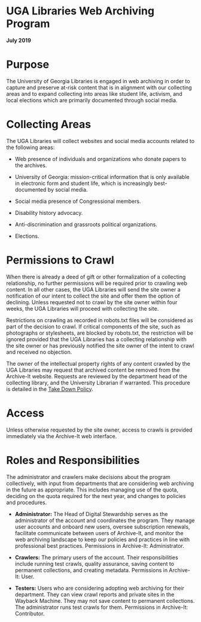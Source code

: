 # UGA Libraries Web Archiving Program

**July 2019**


# Purpose

The University of Georgia Libraries is engaged in web archiving in order to capture and preserve at-risk content that is in alignment with our collecting areas and to expand collecting into areas like student life, activism, and local elections which are primarily documented through social media.


# Collecting Areas

The UGA Libraries will collect websites and social media accounts related to the following areas:

*   Web presence of individuals and organizations who donate papers to the archives.

*   University of Georgia: mission-critical information that is only available in electronic form and student life, which is increasingly best-documented by social media.

*   Social media presence of Congressional members.

*   Disability history advocacy.

*   Anti-discrimination and grassroots political organizations.

*   Elections.


# Permissions to Crawl

When there is already a deed of gift or other formalization of a collecting relationship, no further permissions will be required prior to crawling web content. In all other cases, the UGA Libraries will send the site owner a notification of our intent to collect the site and offer them the option of declining. Unless requested not to crawl by the site owner within four weeks, the UGA Libraries will proceed with collecting the site.

Restrictions on crawling as recorded in robots.txt files will be considered as part of the decision to crawl. If critical components of the site, such as photographs or stylesheets, are blocked by robots.txt, the restriction will be ignored provided that the UGA Libraries has a collecting relationship with the site owner or has previously notified the site owner of the intent to crawl and received no objection.

The owner of the intellectual property rights of any content crawled by the UGA Libraries may request that archived content be removed from the Archive-It website. Requests are reviewed by the department head of the collecting library, and the University Librarian if warranted. This procedure is detailed in the [Take Down Policy](take-down-policy.md).


# Access

Unless otherwise requested by the site owner, access to crawls is provided immediately via the Archive-It web interface.


# Roles and Responsibilities

The administrator and crawlers make decisions about the program collectively, with input from departments that are considering web archiving in the future as appropriate. This includes managing use of the quota, deciding on the quota required for the next year, and changes to policies and procedures.

* **Administrator:** The Head of Digital Stewardship serves as the administrator of the account and coordinates the program. They manage user accounts and onboard new users, oversee subscription renewals, facilitate communicate between users of Archive-It, and monitor the web archiving landscape to keep our policies and practices in line with professional best practices. Permissions in Archive-It: Administrator.

* **Crawlers:** The primary users of the account. Their responsibilities include running test crawls, quality assurance, saving content to permanent collections, and creating metadata. Permissions in Archive-It: User.

* **Testers:** Users who are considering adopting web archiving for their department. They can view crawl reports and private sites in the Wayback Machine. They may not save content to permanent collections. The administrator runs test crawls for them. Permissions in Archive-It: Contributor.


<!-- Docs to Markdown version 1.0β19 -->
